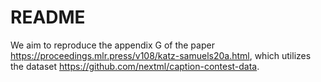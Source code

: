 # README

We aim to reproduce the appendix G of the paper https://proceedings.mlr.press/v108/katz-samuels20a.html, which utilizes the dataset https://github.com/nextml/caption-contest-data.



